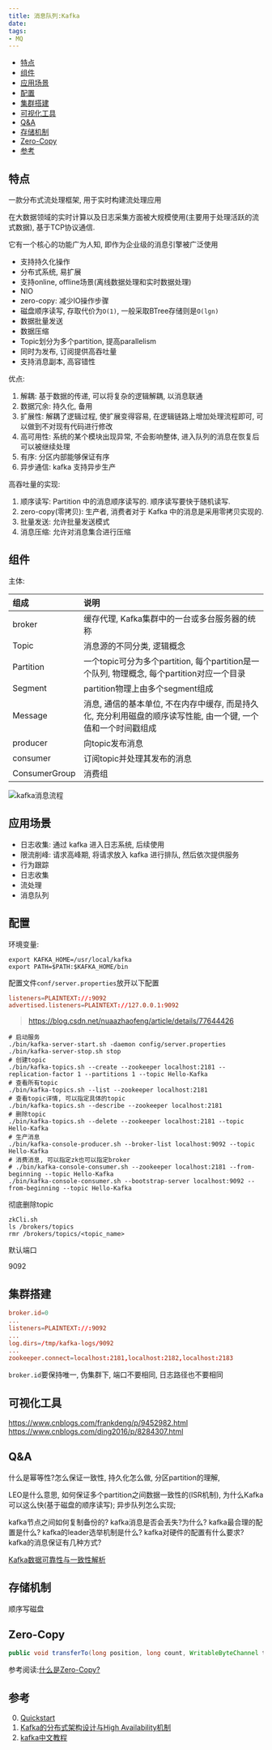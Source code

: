 ```yaml
---
title: 消息队列:Kafka
date:
tags:
- MQ
---
```

<!-- TOC -->

- [特点](#特点)
- [组件](#组件)
- [应用场景](#应用场景)
- [配置](#配置)
- [集群搭建](#集群搭建)
- [可视化工具](#可视化工具)
- [Q&A](#qa)
- [存储机制](#存储机制)
- [Zero-Copy](#zero-copy)
- [参考](#参考)

<!-- /TOC -->

## 特点

一款分布式流处理框架, 用于实时构建流处理应用

在大数据领域的实时计算以及日志采集方面被大规模使用(主要用于处理活跃的流式数据), 基于TCP协议通信.

它有一个核心的功能广为人知, 即作为企业级的消息引擎被广泛使用

* 支持持久化操作
* 分布式系统, 易扩展
* 支持online, offline场景(离线数据处理和实时数据处理)
* NIO
* zero-copy: 减少IO操作步骤
* 磁盘顺序读写, 存取代价为`O(1)`, 一般采取BTree存储则是`O(lgn)`
* 数据批量发送
* 数据压缩
* Topic划分为多个partition, 提高parallelism
* 同时为发布, 订阅提供高吞吐量
* 支持消息副本, 高容错性

优点:

1. 解耦: 基于数据的传递, 可以将复杂的逻辑解耦, 以消息联通
2. 数据冗余: 持久化, 备用
3. 扩展性: 解耦了逻辑过程, 使扩展变得容易, 在逻辑链路上增加处理流程即可, 可以做到不对现有代码进行修改
4. 高可用性: 系统的某个模块出现异常, 不会影响整体, 进入队列的消息在恢复后可以被继续处理
5. 有序: 分区内部能够保证有序
6. 异步通信: kafka 支持异步生产

高吞吐量的实现:

1. 顺序读写: Partition 中的消息顺序读写的. 顺序读写要快于随机读写.
2. zero-copy(零拷贝): 生产者, 消费者对于 Kafka 中的消息是采用零拷贝实现的.
3. 批量发送: 允许批量发送模式
4. 消息压缩: 允许对消息集合进行压缩

## 组件

主体:

| 组成          | 说明                                                         |
| :------------ | :----------------------------------------------------------- |
| broker        | 缓存代理, Kafka集群中的一台或多台服务器的统称                |
| Topic         | 消息源的不同分类, 逻辑概念                                   |
| Partition     | 一个topic可分为多个partition, 每个partition是一个队列, 物理概念, 每个partition对应一个目录 |
| Segment       | partition物理上由多个segment组成                             |
| Message       | 消息, 通信的基本单位, 不在内存中缓存, 而是持久化, 充分利用磁盘的顺序读写性能, 由一个键, 一个值和一个时间戳组成 |
| producer      | 向topic发布消息                                              |
| consumer      | 订阅topic并处理其发布的消息                                  |
| ConsumerGroup | 消费组                                                       |

![kafka消息流程](https://gitee.com/LuVx/img/raw/master/kafka/kafka_msg.png)

## 应用场景

* 日志收集: 通过 kafka 进入日志系统, 后续使用
* 限流削峰: 请求高峰期, 将请求放入 kafka 进行排队, 然后依次提供服务
* 行为跟踪
* 日志收集
* 流处理
* 消息队列

## 配置

环境变量:
```shell
export KAFKA_HOME=/usr/local/kafka
export PATH=$PATH:$KAFKA_HOME/bin
```

配置文件`conf/server.properties`放开以下配置
```conf
listeners=PLAINTEXT://:9092
advertised.listeners=PLAINTEXT://127.0.0.1:9092
```
> https://blog.csdn.net/nuaazhaofeng/article/details/77644426


```shell
# 启动服务
./bin/kafka-server-start.sh -daemon config/server.properties
./bin/kafka-server-stop.sh stop
# 创建topic
./bin/kafka-topics.sh --create --zookeeper localhost:2181 --replication-factor 1 --partitions 1 --topic Hello-Kafka
# 查看所有topic
./bin/kafka-topics.sh --list --zookeeper localhost:2181
# 查看topic详情, 可以指定具体的topic
./bin/kafka-topics.sh --describe --zookeeper localhost:2181
# 删除topic
./bin/kafka-topics.sh --delete --zookeeper localhost:2181 --topic Hello-Kafka
# 生产消息
./bin/kafka-console-producer.sh --broker-list localhost:9092 --topic Hello-Kafka
# 消费消息, 可以指定zk也可以指定broker
# ./bin/kafka-console-consumer.sh --zookeeper localhost:2181 --from-beginning --topic Hello-Kafka
./bin/kafka-console-consumer.sh --bootstrap-server localhost:9092 --from-beginning --topic Hello-Kafka
```

彻底删除topic
```shell
zkCli.sh
ls /brokers/topics
rmr /brokers/topics/<topic_name>
```

默认端口

9092

## 集群搭建


```conf
broker.id=0
...
listeners=PLAINTEXT://:9092
...
log.dirs=/tmp/kafka-logs/9092
...
zookeeper.connect=localhost:2181,localhost:2182,localhost:2183
```

`broker.id`要保持唯一, 伪集群下, 端口不要相同, 日志路径也不要相同

## 可视化工具

https://www.cnblogs.com/frankdeng/p/9452982.html
https://www.cnblogs.com/ding2016/p/8284307.html




## Q&A

什么是幂等性?怎么保证一致性, 持久化怎么做, 分区partition的理解,

LEO是什么意思, 如何保证多个partition之间数据一致性的(ISR机制),
为什么Kafka可以这么快(基于磁盘的顺序读写);
异步队列怎么实现;

kafka节点之间如何复制备份的?
kafka消息是否会丢失?为什么?
kafka最合理的配置是什么?
kafka的leader选举机制是什么?
kafka对硬件的配置有什么要求?
kafka的消息保证有几种方式?

[Kafka数据可靠性与一致性解析](https://blog.csdn.net/lizhitao/article/details/52296102)

## 存储机制


顺序写磁盘

## Zero-Copy

```java
public void transferTo(long position, long count, WritableByteChannel target);
```

参考阅读:[什么是Zero-Copy?](https://blog.csdn.net/u013256816/article/details/52589524)


## 参考

0. [Quickstart](https://kafka.apache.org/quickstart)
1. [Kafka的分布式架构设计与High Availability机制](http://josh-persistence.iteye.com/blog/2234636)
2. [kafka中文教程](http://orchome.com/kafka/index#/collapse-1005)
